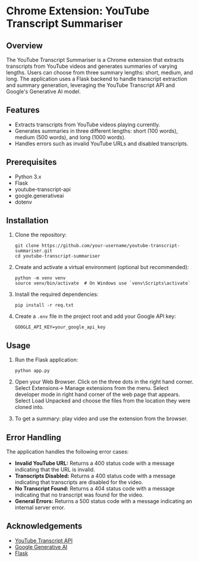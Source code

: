# Chrome Extension: YouTube Transcript Summariser

## Overview

The YouTube Transcript Summariser is a Chrome extension that extracts transcripts from YouTube videos and generates summaries of varying lengths. Users can choose from three summary lengths: short, medium, and long. The application uses a Flask backend to handle transcript extraction and summary generation, leveraging the YouTube Transcript API and Google's Generative AI model.

## Features

- Extracts transcripts from YouTube videos playing currently.
- Generates summaries in three different lengths: short (100 words), medium (500 words), and long (1000 words).
- Handles errors such as invalid YouTube URLs and disabled transcripts.


## Prerequisites

- Python 3.x
- Flask
- youtube-transcript-api
- google.generativeai
- dotenv

## Installation

1. Clone the repository:
    ```
    git clone https://github.com/your-username/youtube-transcript-summariser.git
    cd youtube-transcript-summariser
    ```

2. Create and activate a virtual environment (optional but recommended):
    ```
    python -m venv venv
    source venv/bin/activate  # On Windows use `venv\Scripts\activate`
    ```

3. Install the required dependencies:
    ```
    pip install -r req.txt
    ```

4. Create a `.env` file in the project root and add your Google API key:
    ```
    GOOGLE_API_KEY=your_google_api_key
    ```

## Usage

1. Run the Flask application:
    ```
    python app.py
    ```

2. Open your Web Browser. Click on the three dots in the right hand corner. Select Extensions-> Manage extensions from the menu. Select developer mode in right hand corner of the web page that appears. Select Load Unpacked and choose the files from the location they were cloned into.  

4. To get a summary: play video and use the extension from the browser.
   

## Error Handling

The application handles the following error cases:

- **Invalid YouTube URL:** Returns a 400 status code with a message indicating that the URL is invalid.
- **Transcripts Disabled:** Returns a 400 status code with a message indicating that transcripts are disabled for the video.
- **No Transcript Found:** Returns a 404 status code with a message indicating that no transcript was found for the video.
- **General Errors:** Returns a 500 status code with a message indicating an internal server error.

## Acknowledgements

- [YouTube Transcript API](https://github.com/jdepoix/youtube-transcript-api)
- [Google Generative AI](https://ai.google/tools/)
- [Flask](https://flask.palletsprojects.com/)



